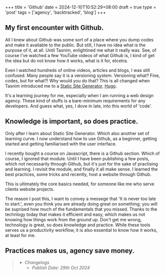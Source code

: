 +++
title = 'Github'
date = 2024-12-10T10:52:29+08:00
draft = true
type = 'post'
tags = ['agency', 'backtracked', 'blog']
+++

## My first encounter with Github.

All I knew about Github was some sort of a place where you dump codes and make it available to the public. But still, I have no idea what is the purpose of it, at all. Until Tasnim, enlightined me what it really was.
See, of course I've watched a few YouTube videos of what Github is, I kind of get the idea but do not know how it works, what is it for, etcetra.

Even I watched hundreds of online videos, articles and blogs, I was still confused. Many people say it is a versioning system. Versioning what? Fine, codes, but for what?! Why would you do that?
This is all changed when Tasnim introduced me to a [Static Site Generator](https://##.com), [Hugo](https://gethugo.io).

It's a learning journey for me, especially when I am running a web design agency. These kind of stuffs is a bare-minimum requirements for any developers. And guess what, yes, I dove in late, into this world of 'code'.

## Knowledge is important, so does practice.

Only after I learn about Static Site Generator. Which also another set of learning curve. I now understand how to use Github, as a beginner, getting started and getting familiarised with the user interface.

I recently bought a course on Javascript, there is a Github section. Which of course, I ignored that module. Until I have been publishing a few posts, which not necessarily through Github, but it's just for the sake of practising and learning.
I revisit the module, and finally it all make sense. I learned the best practices, some tricks and recently, host a website through Github.

This is ultimately the core basics needed, for someone like me who serve clients website projects.

The reason I post this, I want to convey a messege that 'It is never too late to start.', even you think you are already doing great on something; you will be suprised how much of the fundamentals that you missed. Thanks to the technlogy today that makes it efficient and easy, which makes us not knowing how things work from the ground up. Don't get me wrong, technology is great, so does knowledge and practice. While these tools serves us a productivity workflow, it is also essential to know how it works, at least for me.

## Practices makes us, agency save money.


> - *Changelogs*
>   - *Publish Date: 29th Oct 2024*